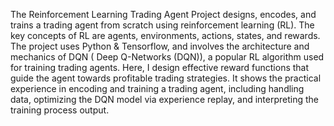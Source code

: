 The Reinforcement Learning Trading Agent Project designs, encodes, and trains a trading agent from scratch using reinforcement learning (RL). The key concepts of RL are agents, environments, actions, states, and rewards.
The project uses Python & Tensorflow, and involves the architecture and mechanics of DQN ( Deep Q-Networks (DQN)), a popular RL algorithm used for training trading agents.
Here, I design effective reward functions that guide the agent towards profitable trading strategies.
It shows the practical experience in encoding and training a trading agent, including handling data, optimizing the DQN model via experience replay, and interpreting the training process output.
